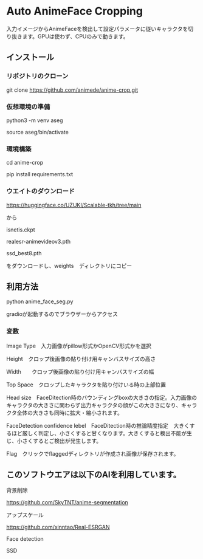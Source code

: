 # Auto AnimeFace Cropping

入力イメージからAnimeFaceを検出して設定パラメータに従いキャラクタを切り抜きます。GPUは使わず、CPUのみで動きます。

## インストール

### リポジトリのクローン

git clone https://github.com/animede/anime-crop.git

### 仮想環境の準備

python3 -m venv aseg

source aseg/bin/activate

### 環境構築

cd anime-crop

pip install requirements.txt

### ウエイトのダウンロード

https://huggingface.co/UZUKI/Scalable-tkh/tree/main

から

isnetis.ckpt

realesr-animevideov3.pth

ssd_best8.pth

をダウンロードし、weights　ディレクトリにコピー

## 利用方法

python anime_face_seg.py

gradioが起動するのでブラウザーからアクセス

### 変数

Image Type　入力画像がpillow形式かOpenCV形式かを選択

Height　クロップ後画像の貼り付け用キャンバスサイズの高さ

Width　　クロップ後画像の貼り付け用キャンバスサイズの幅

Top Space　クロップしたキャラクタを貼り付けいる時の上部位置

Head size　FaceDitection時のバウンディングboxの大きさの指定。入力画像のキャラクタの大きさに関わらず出力キャラクタの顔がこの大きさになり、キャラクタ全体の大きさも同時に拡大・縮小されます。

FaceDetection confidence lebel　FaceDitection時の推論精度指定　大きくするほど厳しく判定し、小さくすると甘くなります。大きくすると検出不能が生じ、小さくするとご検出が発生します。


Flag　クリックでflaggedディレクトリが作成され画像が保存されます。

## このソフトウエアは以下のAIを利用しています。

背景削除

https://github.com/SkyTNT/anime-segmentation

アップスケール

https://github.com/xinntao/Real-ESRGAN

Face detection

SSD




